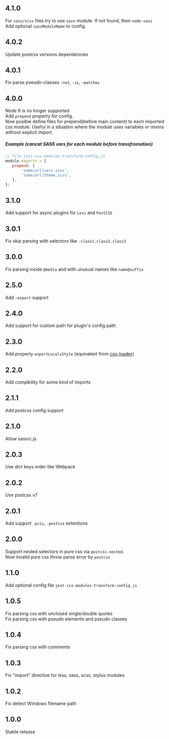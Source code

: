 ## 4.1.0
For `sass/scss` files try to use `sass` module. If not found, then `node-sass`  
Add optional `sassModuleName` to config.

## 4.0.2
Update postcss versions dependencies

## 4.0.1
Fix parse pseudo-classes `:not`, `:is`, `:matches`

## 4.0.0
Node 8 is no longer supported  
Add `prepend` property for config.  
Now posible define files for prepend(before main content) to each imported css module.
Useful in a situation where the module uses variables or mixins without explicit import.
##### Example (cancat SASS vars for each module before transfromation)
```js
// file jest-css-modules-transform-config.js
module.exports = {
   prepend: [
       'some/url/vars.scss',
       'some/url/theme.scss',
   ],
};
```

## 3.1.0
Add support for async plugins for `Less` and `PostCSS`

## 3.0.1
Fix skip parsing with selectors like `.class1.class2.class3`

## 3.0.0
Fix parsing inside `@media` and with unusual names like `name@suffix`

## 2.5.0
Add `:export` support

## 2.4.0
Add support for custom path for plugin's config path

## 2.3.0
Add property `exportLocalsStyle` (equivalent from [css-loader]((https://github.com/webpack-contrib/css-loader#exportlocalsstyle)))

## 2.2.0
Add compibility for some kind of imports

## 2.1.1
Add postcss config support

## 2.1.0
Allow sassrc.js

## 2.0.3
Use dict keys order like Webpack

## 2.0.2
Use postcss v7

## 2.0.1
Add support `.pcss`, `.postcss` extentions

## 2.0.0
Support nested selectors in pure css via `postcss-nested`.  
Now invalid pure css throw parse error by `postcss`

## 1.1.0
Add optional config file `jest-css-modules-transform-config.js`

## 1.0.5
Fix parsing css with unclosed single/double quotes  
Fix parsing css with pseudo elements and pseudo classes

## 1.0.4
Fix parsing css with comments

## 1.0.3
Fix "import" directive for less, sass, scss, stylus modules

## 1.0.2
Fix detect Windows filename path

## 1.0.0
Stable release
